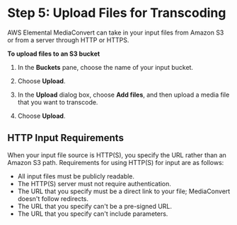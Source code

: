 # Step 5: Upload Files for Transcoding<a name="upload-input-files"></a>

AWS Elemental MediaConvert can take in your input files from Amazon S3 or from a server through HTTP or HTTPS\.<a name="upload-with-s3"></a>

**To upload files to an S3 bucket**

1. In the **Buckets** pane, choose the name of your input bucket\. 

1. Choose **Upload**\.

1. In the **Upload** dialog box, choose **Add files**, and then upload a media file that you want to transcode\.

1. Choose **Upload**\.

## HTTP Input Requirements<a name="http-input-requirements"></a>

When your input file source is HTTP\(S\), you specify the URL rather than an Amazon S3 path\. Requirements for using HTTP\(S\) for input are as follows:
+ All input files must be publicly readable\.
+ The HTTP\(S\) server must not require authentication\.
+ The URL that you specify must be a direct link to your file; MediaConvert doesn't follow redirects\.
+ The URL that you specify can't be a pre\-signed URL\.
+ The URL that you specify can't include parameters\.